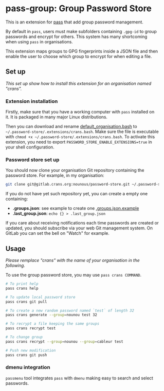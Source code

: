 # pass-group: Group Password Store

This is an extension for [pass](https://www.passwordstore.org/) that add group
password management.

By default in `pass`, users must make subfolders containing `.gpg-id` to group
passwords and encrypt for others.
This system has many shortcoming when using `pass` in organisations.

This extension maps groups to GPG fingerprints inside a JSON file and then
enable the user to choose which group to encrypt for when editing a file.

## Set up

*This set up show how to install this extension for an organisation named
"crans".*

### Extension installation

Firstly, make sure that you have a working computer with `pass` installed on
it. It is packaged in many major Linux distributions.

Then you can download and rename
[default_organisation.bash](./default_organisation.bash)
to `~/.password-store/.extensions/crans.bash`. Make sure the file is executable
with `chmod +x ~/.password-store/.extensions/crans.bash`.
To activate this extension, you need to export
`PASSWORD_STORE_ENABLE_EXTENSIONS=true` in your shell configuration.

### Password store set up

You should now clone your organisation Git repository containing the password
store. For example, in my organisation:

```bash
git clone git@gitlab.crans.org:nounous/password-store.git ~/.password-store/crans
```

If you do not have yet such repository yet, you can create a empty one
containing:

-   **.groups.json**: see example to create one
    [.groups.json.example](./.groups.json.example)
-   **.last_group.json**: `echo {} > .last_group.json`

If you care about receiving notifications each time passwords are created or
updated, you should subscribe via your web Git management system.
On GitLab you can set the bell on "Watch" for example.

## Usage

*Please remplace "crans" with the name of your organisation in the following.*

To use the group password store, you may use `pass crans COMMAND`.

```bash
# To print help
pass crans help

# To update local password store
pass crans git pull

# To create a new random password named `test` of length 32
pass crans generate --group=nounou test 32

# To recrypt a file keeping the same groups
pass crans recrypt test

# To change group
pass crans recrypt --group=nounou --group=cableur test

# Push new modification
pass crans git push
```

### dmenu integration

`passmenu` tool integrates `pass` with `dmenu` making easy to search
and select passwords.

